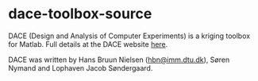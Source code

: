 # dace-toolbox-source

DACE (Design and Analysis of Computer Experiments) is a kriging toolbox for Matlab. Full details at the DACE website [here](http://www2.imm.dtu.dk/projects/dace/).

DACE was written by Hans Bruun Nielsen (hbn@imm.dtu.dk), Søren Nymand and Lophaven Jacob Søndergaard.
